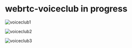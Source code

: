 # webrtc-voiceclub in progress

![voiceclub1](https://user-images.githubusercontent.com/75427075/178418184-20a8f596-452b-48a6-a171-09cc9917ae90.png)


![voiceclub2](https://user-images.githubusercontent.com/75427075/178418243-4fd0fc0d-f31c-46ea-a7e2-92c465ca990b.png)


![voiceclub3](https://user-images.githubusercontent.com/75427075/178418355-34828647-76d1-4ed4-93e8-fa9a4ea1bdd4.png)
